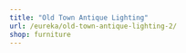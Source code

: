 ```yaml
---
title: "Old Town Antique Lighting"
url: /eureka/old-town-antique-lighting-2/
shop: furniture
---
```

